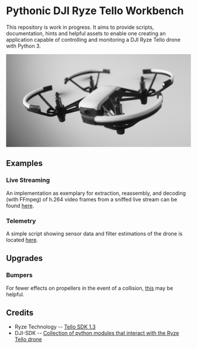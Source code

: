 # Pythonic DJI Ryze Tello Workbench

This repository is work in progress. It aims to provide scripts, documentation, hints and helpful assets to enable one creating an application capable of controlling and monitoring a DJI Ryze Tello drone with Python 3.

![DJI Ryze Tello](tello.png)

## Examples

### Live Streaming

An implementation as exemplary for extraction, reassembly, and decoding (with FFmpeg) of h.264 video frames from a sniffed live stream can be found [here](/examples/video).

### Telemetry

A simple script showing sensor data and filter estimations of the drone is located [here](/examples/telemetry).

## Upgrades

### Bumpers

For fewer effects on propellers in the event of a collision, [this](https://www.thingiverse.com/thing:3358009) may be helpful.

## Credits

- Ryze Technology -- [Tello SDK 1.3](https://terra-1-g.djicdn.com/2d4dce68897a46b19fc717f3576b7c6a/Tello%20%E7%BC%96%E7%A8%8B%E7%9B%B8%E5%85%B3/For%20Tello/Tello%20SDK%20Documentation%20EN_1.3_1122.pdf)
- DJI-SDK -- [Collection of python modules that interact with the Ryze Tello drone](https://github.com/dji-sdk/Tello-Python)